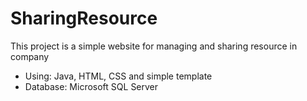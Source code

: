 # SharingResource
This project is a simple website for managing and sharing resource in company
- Using: Java, HTML, CSS and simple template
- Database: Microsoft SQL Server
